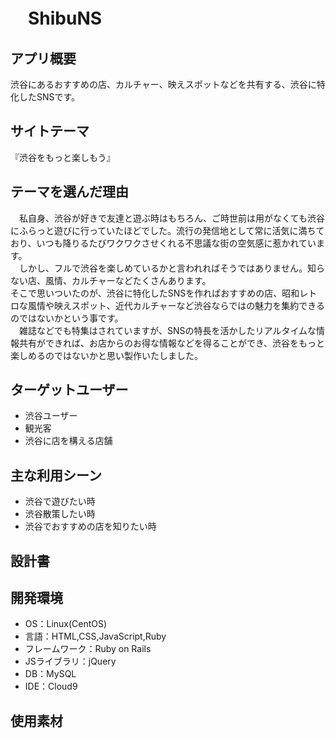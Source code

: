 # 　ShibuNS

## アプリ概要

渋谷にあるおすすめの店、カルチャー、映えスポットなどを共有する、渋谷に特化したSNSです。


## サイトテーマ
『渋谷をもっと楽しもう』

## テーマを選んだ理由
<span>　</span>私自身、渋谷が好きで友達と遊ぶ時はもちろん、ご時世前は用がなくても渋谷にふらっと遊びに行っていたほどでした。流行の発信地として常に活気に満ちており、いつも降りるたびワクワクさせくれる不思議な街の空気感に惹かれています。<br>
　しかし、フルで渋谷を楽しめているかと言われればそうではありません。知らない店、風情、カルチャーなどたくさんあります。<br>
そこで思いついたのが、渋谷に特化したSNSを作ればおすすめの店、昭和レトロな風情や映えスポット、近代カルチャーなど渋谷ならではの魅力を集約できるのではないかという事です。<br>
　雑誌などでも特集はされていますが、SNSの特長を活かしたリアルタイムな情報共有ができれば、お店からのお得な情報などを得ることができ、渋谷をもっと楽しめるのではないかと思い製作いたしました。

## ターゲットユーザー

- 渋谷ユーザー
- 観光客
- 渋谷に店を構える店舗


## 主な利用シーン

- 渋谷で遊びたい時
- 渋谷散策したい時
- 渋谷でおすすめの店を知りたい時


## 設計書

## 開発環境
- OS：Linux(CentOS)
- 言語：HTML,CSS,JavaScript,Ruby
- フレームワーク：Ruby on Rails
- JSライブラリ：jQuery
- DB：MySQL
- IDE：Cloud9

## 使用素材